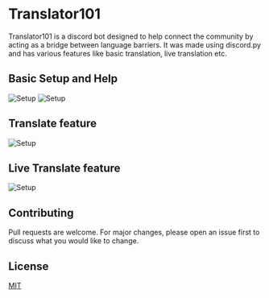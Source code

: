 # Translator101
Translator101 is a discord bot designed to help connect the community by acting as a bridge between language barriers. It was made using discord.py and has various features like basic translation, live translation etc.

## Basic Setup and Help
![Setup](https://media.giphy.com/media/iNUg8YByIcve1HJigH/giphy.gif)
![Setup](https://media.giphy.com/media/j0LxYSDiReiTMyfG0m/giphy.gif)

## Translate feature
![Setup](https://media.giphy.com/media/LYjA1ISX7ulKJ4GpSi/giphy.gif)

## Live Translate feature
![Setup](https://media.giphy.com/media/nisoS2Z6eoXEhIXrHm/giphy.gif)

## Contributing
Pull requests are welcome. For major changes, please open an issue first to discuss what you would like to change.

## License
[MIT](https://choosealicense.com/licenses/mit/)
